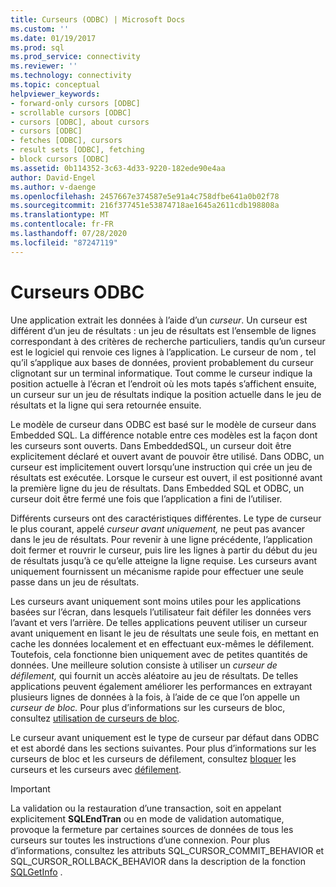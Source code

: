 ```yaml
---
title: Curseurs (ODBC) | Microsoft Docs
ms.custom: ''
ms.date: 01/19/2017
ms.prod: sql
ms.prod_service: connectivity
ms.reviewer: ''
ms.technology: connectivity
ms.topic: conceptual
helpviewer_keywords:
- forward-only cursors [ODBC]
- scrollable cursors [ODBC]
- cursors [ODBC], about cursors
- cursors [ODBC]
- fetches [ODBC], cursors
- result sets [ODBC], fetching
- block cursors [ODBC]
ms.assetid: 0b114352-3c63-4d33-9220-182ede90e4aa
author: David-Engel
ms.author: v-daenge
ms.openlocfilehash: 2457667e374587e5e91a4c758dfbe641a0b02f78
ms.sourcegitcommit: 216f377451e53874718ae1645a2611cdb198808a
ms.translationtype: MT
ms.contentlocale: fr-FR
ms.lasthandoff: 07/28/2020
ms.locfileid: "87247119"
---
```

# <a name="odbc-cursors"></a>Curseurs ODBC
Une application extrait les données à l’aide d’un *curseur*. Un curseur est différent d’un jeu de résultats : un jeu de résultats est l’ensemble de lignes correspondant à des critères de recherche particuliers, tandis qu’un curseur est le logiciel qui renvoie ces lignes à l’application. Le curseur de nom *,* tel qu’il s’applique aux bases de données, provient probablement du curseur clignotant sur un terminal informatique. Tout comme le curseur indique la position actuelle à l’écran et l’endroit où les mots tapés s’affichent ensuite, un curseur sur un jeu de résultats indique la position actuelle dans le jeu de résultats et la ligne qui sera retournée ensuite.  
  
 Le modèle de curseur dans ODBC est basé sur le modèle de curseur dans Embedded SQL. La différence notable entre ces modèles est la façon dont les curseurs sont ouverts. Dans EmbeddedSQL, un curseur doit être explicitement déclaré et ouvert avant de pouvoir être utilisé. Dans ODBC, un curseur est implicitement ouvert lorsqu’une instruction qui crée un jeu de résultats est exécutée. Lorsque le curseur est ouvert, il est positionné avant la première ligne du jeu de résultats. Dans Embedded SQL et ODBC, un curseur doit être fermé une fois que l’application a fini de l’utiliser.  
  
 Différents curseurs ont des caractéristiques différentes. Le type de curseur le plus courant, appelé *curseur avant uniquement,* ne peut pas avancer dans le jeu de résultats. Pour revenir à une ligne précédente, l’application doit fermer et rouvrir le curseur, puis lire les lignes à partir du début du jeu de résultats jusqu’à ce qu’elle atteigne la ligne requise. Les curseurs avant uniquement fournissent un mécanisme rapide pour effectuer une seule passe dans un jeu de résultats.  
  
 Les curseurs avant uniquement sont moins utiles pour les applications basées sur l’écran, dans lesquels l’utilisateur fait défiler les données vers l’avant et vers l’arrière. De telles applications peuvent utiliser un curseur avant uniquement en lisant le jeu de résultats une seule fois, en mettant en cache les données localement et en effectuant eux-mêmes le défilement. Toutefois, cela fonctionne bien uniquement avec de petites quantités de données. Une meilleure solution consiste à utiliser un *curseur de défilement,* qui fournit un accès aléatoire au jeu de résultats. De telles applications peuvent également améliorer les performances en extrayant plusieurs lignes de données à la fois, à l’aide de ce que l’on appelle un *curseur de bloc.* Pour plus d’informations sur les curseurs de bloc, consultez [utilisation de curseurs de bloc](../../../odbc/reference/develop-app/using-block-cursors.md).  
  
 Le curseur avant uniquement est le type de curseur par défaut dans ODBC et est abordé dans les sections suivantes. Pour plus d’informations sur les curseurs de bloc et les curseurs de défilement, consultez [bloquer](../../../odbc/reference/develop-app/block-cursors.md) les curseurs et les curseurs avec [défilement](../../../odbc/reference/develop-app/scrollable-cursors.md).  
  
> [!IMPORTANT]  
>  La validation ou la restauration d’une transaction, soit en appelant explicitement **SQLEndTran** ou en mode de validation automatique, provoque la fermeture par certaines sources de données de tous les curseurs sur toutes les instructions d’une connexion. Pour plus d’informations, consultez les attributs SQL_CURSOR_COMMIT_BEHAVIOR et SQL_CURSOR_ROLLBACK_BEHAVIOR dans la description de la fonction [SQLGetInfo](../../../odbc/reference/syntax/sqlgetinfo-function.md) .
